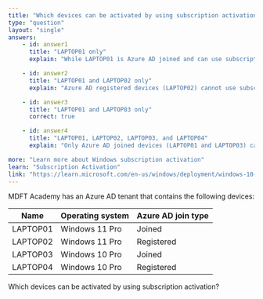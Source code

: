```yaml
---
title: "Which devices can be activated by using subscription activation?"
type: "question"
layout: "single"
answers:
    - id: answer1
      title: "LAPTOP01 only"
      explain: "While LAPTOP01 is Azure AD joined and can use subscription activation, LAPTOP03 is also eligible since it is Azure AD joined as well."

    - id: answer2
      title: "LAPTOP01 and LAPTOP02 only"
      explain: "Azure AD registered devices (LAPTOP02) cannot use subscription activation. Only Azure AD joined devices can."

    - id: answer3
      title: "LAPTOP01 and LAPTOP03 only"
      correct: true

    - id: answer4
      title: "LAPTOP01, LAPTOP02, LAPTOP03, and LAPTOP04"
      explain: "Only Azure AD joined devices (LAPTOP01 and LAPTOP03) can use subscription activation. Azure AD registered devices (LAPTOP02 and LAPTOP04) are not eligible."

more: "Learn more about Windows subscription activation"
learn: "Subscription Activation"
link: "https://learn.microsoft.com/en-us/windows/deployment/windows-10-subscription-activation"
---
```

MDFT Academy has an Azure AD tenant that contains the following devices:

| Name      | Operating system   | Azure AD join type |
|-----------|-------------------|-------------------|
| LAPTOP01  | Windows 11 Pro    | Joined           |
| LAPTOP02  | Windows 11 Pro    | Registered       |
| LAPTOP03  | Windows 10 Pro    | Joined           |
| LAPTOP04  | Windows 10 Pro    | Registered       |

Which devices can be activated by using subscription activation?
